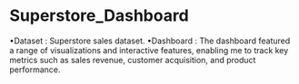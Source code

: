 # Superstore_Dashboard
•Dataset : Superstore sales dataset. •Dashboard : The dashboard featured a range of visualizations and interactive features, enabling me to track key metrics such as sales revenue, customer acquisition, and product performance.
